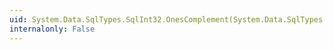 ```yaml
---
uid: System.Data.SqlTypes.SqlInt32.OnesComplement(System.Data.SqlTypes.SqlInt32)
internalonly: False
---
```

